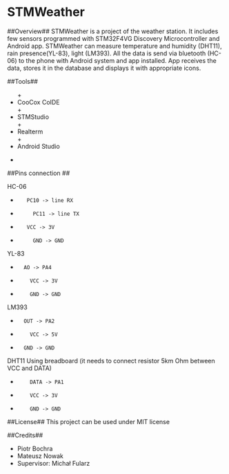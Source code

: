 # STMWeather
##Overview##
STMWeather is a project of the weather station. It includes few sensors programmed with STM32F4VG Discovery Microcontroller and Android app. 
STMWeather can measure temperature and humidity (DHT11), rain presence(YL-83), light (LM393). 
All the data is send via bluetooth (HC-06) to the phone with Android system and app installed.
App receives the data, stores it in the database and displays it with appropriate icons.

##Tools##
 <ul>
 +  <li>CooCox CoIDE</li>
 +  <li>STMStudio</li>
 +  <li>Realterm</li>
 +  <li>Android Studio</li>
 </ul>
 
 +
##Pins connection ##
 
HC-06   
+        PC10 -> line RX 
+	       PC11 -> line TX 
+        VCC -> 3V
+	       GND -> GND 

YL-83 	
+       AO -> PA4 
+	      VCC -> 3V 
+	      GND -> GND 

LM393  
+       OUT -> PA2 
+	      VCC -> 5V 
+       GND -> GND 

DHT11	Using breadboard (it needs to connect resistor 5km Ohm between VCC and DATA)
+	      DATA -> PA1
+	      VCC -> 3V
+	      GND -> GND

##License##
 This project can be used under MIT license
 
##Credits##
 <ul>
 <li>Piotr Bochra</li>
 <li>Mateusz Nowak</li>
 <li>Supervisor: Michał Fularz</li>
 </ul>
